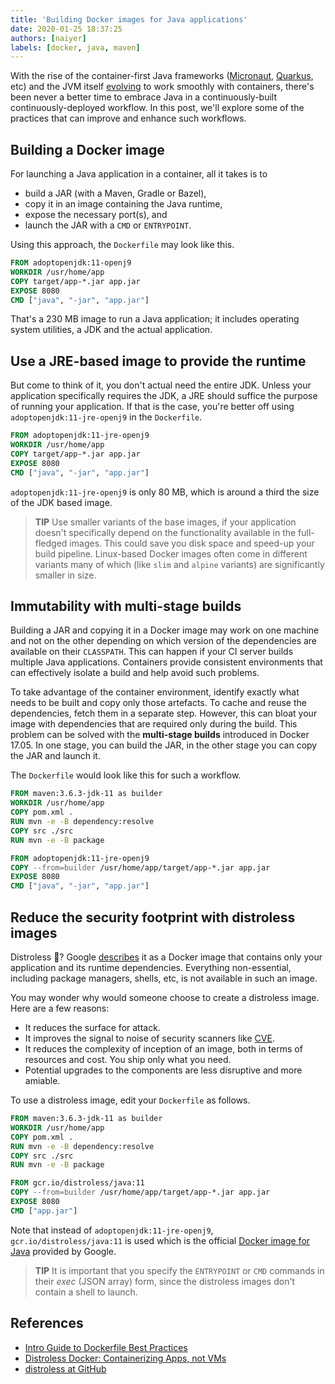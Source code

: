 ```yaml
---
title: 'Building Docker images for Java applications'
date: 2020-01-25 18:37:25
authors: [naiyer]
labels: [docker, java, maven]
---
```


With the rise of the container-first Java frameworks ([Micronaut](https://micronaut.io/), [Quarkus](https://quarkus.io/), etc) and the JVM itself [evolving](https://blogs.oracle.com/java-platform-group/java-se-support-for-docker-cpu-and-memory-limits) to work smoothly with containers, there's been never a better time to embrace Java in a continuously-built continuously-deployed workflow. In this post, we'll explore some of the practices that can improve and enhance such workflows.

## Building a Docker image

For launching a Java application in a container, all it takes is to 
- build a JAR (with a Maven, Gradle or Bazel), 
- copy it in an image containing the Java runtime,
- expose the necessary port(s), and 
- launch the JAR with a `CMD` or `ENTRYPOINT`. 

Using this approach, the `Dockerfile` may look like this.

```dockerfile
FROM adoptopenjdk:11-openj9
WORKDIR /usr/home/app
COPY target/app-*.jar app.jar
EXPOSE 8080
CMD ["java", "-jar", "app.jar"]
```

That's a 230 MB image to run a Java application; it includes operating system utilities, a JDK and the actual application.

## Use a JRE-based image to provide the runtime

But come to think of it, you don't actual need the entire JDK. Unless your application specifically requires the JDK, a JRE should suffice the purpose of running your application. If that is the case, you're better off using `adoptopenjdk:11-jre-openj9` in the `Dockerfile`.

```dockerfile
FROM adoptopenjdk:11-jre-openj9
WORKDIR /usr/home/app
COPY target/app-*.jar app.jar
EXPOSE 8080
CMD ["java", "-jar", "app.jar"]
```

`adoptopenjdk:11-jre-openj9` is only 80 MB, which is around a third the size of the JDK based image.

> **TIP** Use smaller variants of the base images, if your application doesn't specifically depend on the functionality available in the full-fledged images. This could save you disk space and speed-up your build pipeline. Linux-based Docker images often come in different variants many of which (like `slim` and `alpine` variants) are significantly smaller in size.

## Immutability with multi-stage builds

Building a JAR and copying it in a Docker image may work on one machine and not on the other depending on which version of the dependencies are available on their `CLASSPATH`. This can happen if your CI server builds multiple Java applications. Containers provide consistent environments that can effectively isolate a build and help avoid such problems.

To take advantage of the container environment, identify exactly what needs to be built and copy only those artefacts. To cache and reuse the dependencies, fetch them in a separate step. However, this can bloat your image with dependencies that are required only during the build. This problem can be solved with the **multi-stage builds** introduced in Docker 17.05. In one stage, you can build the JAR, in the other stage you can copy the JAR and launch it. 

The `Dockerfile` would look like this for such a workflow.

```dockerfile
FROM maven:3.6.3-jdk-11 as builder
WORKDIR /usr/home/app
COPY pom.xml .
RUN mvn -e -B dependency:resolve
COPY src ./src
RUN mvn -e -B package

FROM adoptopenjdk:11-jre-openj9
COPY --from=builder /usr/home/app/target/app-*.jar app.jar
EXPOSE 8080
CMD ["java", "-jar", "app.jar"]
```

## Reduce the security footprint with distroless images

Distroless 🤔? Google [describes](https://github.com/GoogleContainerTools/distroless#distroless-docker-images) it as a Docker image that contains only your application and its runtime dependencies. Everything non-essential, including package managers, shells, etc, is not available in such an image.

You may wonder why would someone choose to create a distroless image. Here are a few reasons:
- It reduces the surface for attack. 
- It improves the signal to noise of security scanners like [CVE](https://cve.mitre.org/).
- It reduces the complexity of inception of an image, both in terms of resources and cost. You ship only what you need.
- Potential upgrades to the components are less disruptive and more amiable.

To use a distroless image, edit your `Dockerfile` as follows.

```dockerfile
FROM maven:3.6.3-jdk-11 as builder
WORKDIR /usr/home/app
COPY pom.xml .
RUN mvn -e -B dependency:resolve
COPY src ./src
RUN mvn -e -B package

FROM gcr.io/distroless/java:11
COPY --from=builder /usr/home/app/target/app-*.jar app.jar
EXPOSE 8080
CMD ["app.jar"]
```

Note that instead of `adoptopenjdk:11-jre-openj9`, `gcr.io/distroless/java:11` is used which is the official [Docker image for Java]((https://github.com/GoogleContainerTools/distroless/blob/master/java/README.md)) provided by Google.

> **TIP** It is important that you specify the `ENTRYPOINT` or `CMD` commands in their *exec* (JSON array) form, since the distroless images don't contain a shell to launch.

## References

- [Intro Guide to Dockerfile Best Practices](https://www.docker.com/blog/intro-guide-to-dockerfile-best-practices/)
- [Distroless Docker: Containerizing Apps, not VMs](https://www.youtube.com/watch?v=lviLZFciDv4)
- [distroless at GitHub](https://github.com/GoogleContainerTools/distroless)